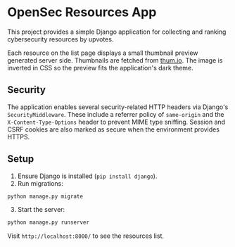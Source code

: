 # OpenSec Resources App

This project provides a simple Django application for collecting and ranking cybersecurity resources by upvotes.

Each resource on the list page displays a small thumbnail preview generated
server side. Thumbnails are fetched from [thum.io](https://www.thum.io/). The
image is inverted in CSS so the preview fits the application's dark
theme.

## Security

The application enables several security-related HTTP headers via
Django's `SecurityMiddleware`. These include a referrer policy of
`same-origin` and the `X-Content-Type-Options` header to prevent MIME
type sniffing. Session and CSRF cookies are also marked as secure when
the environment provides HTTPS.

## Setup

1. Ensure Django is installed (`pip install django`).
2. Run migrations:

```bash
python manage.py migrate
```

3. Start the server:

```bash
python manage.py runserver
```

Visit `http://localhost:8000/` to see the resources list.

